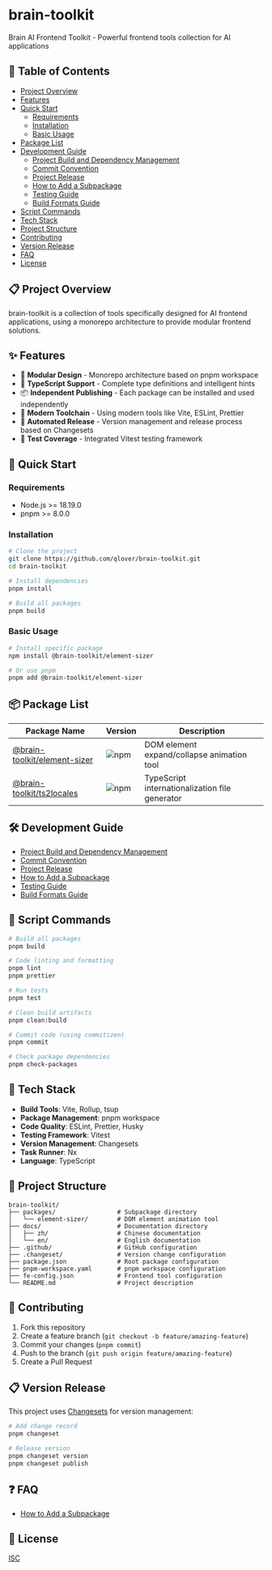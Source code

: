 # brain-toolkit

Brain AI Frontend Toolkit - Powerful frontend tools collection for AI applications

## 📖 Table of Contents

- [Project Overview](#-project-overview)
- [Features](#-features)
- [Quick Start](#-quick-start)
  - [Requirements](#requirements)
  - [Installation](#installation)
  - [Basic Usage](#basic-usage)
- [Package List](#-package-list)
- [Development Guide](#-development-guide)
  - [Project Build and Dependency Management](./docs/en/project-builder.md)
  - [Commit Convention](./docs/en/commit-convention.md)
  - [Project Release](./docs/en/project-release.md)
  - [How to Add a Subpackage](./docs/en/how-to-add-a-subpackage.md)
  - [Testing Guide](./docs/en/testing-guide.md)
  - [Build Formats Guide](./docs/en/build-formats.md)
- [Script Commands](#-script-commands)
- [Tech Stack](#-tech-stack)
- [Project Structure](#-project-structure)
- [Contributing](#-contributing)
- [Version Release](#-version-release)
- [FAQ](#-faq)
- [License](#-license)

## 📋 Project Overview

brain-toolkit is a collection of tools specifically designed for AI frontend applications, using a monorepo architecture to provide modular frontend solutions.

## ✨ Features

- 🎯 **Modular Design** - Monorepo architecture based on pnpm workspace
- 🔧 **TypeScript Support** - Complete type definitions and intelligent hints
- 📦 **Independent Publishing** - Each package can be installed and used independently
- 🚀 **Modern Toolchain** - Using modern tools like Vite, ESLint, Prettier
- 🔄 **Automated Release** - Version management and release process based on Changesets
- 🧪 **Test Coverage** - Integrated Vitest testing framework

## 🚀 Quick Start

### Requirements

- Node.js >= 18.19.0
- pnpm >= 8.0.0

### Installation

```bash
# Clone the project
git clone https://github.com/qlover/brain-toolkit.git
cd brain-toolkit

# Install dependencies
pnpm install

# Build all packages
pnpm build
```

### Basic Usage

```bash
# Install specific package
npm install @brain-toolkit/element-sizer

# Or use pnpm
pnpm add @brain-toolkit/element-sizer
```

## 📦 Package List

| Package Name                                                       | Version                                                           | Description                                |
| ------------------------------------------------------------------ | ----------------------------------------------------------------- | ------------------------------------------ |
| [@brain-toolkit/element-sizer](./packages/element-sizer/README_EN.md) | ![npm](https://img.shields.io/npm/v/@brain-toolkit/element-sizer) | DOM element expand/collapse animation tool |
| [@brain-toolkit/ts2locales](./packages/ts2locales/README_EN.md) | ![npm](https://img.shields.io/npm/v/@brain-toolkit/ts2locales) | TypeScript internationalization file generator |

## 🛠️ Development Guide

- [Project Build and Dependency Management](./docs/en/project-builder.md)
- [Commit Convention](./docs/en/commit-convention.md)
- [Project Release](./docs/en/project-release.md)
- [How to Add a Subpackage](./docs/en/how-to-add-a-subpackage.md)
- [Testing Guide](./docs/en/testing-guide.md)
- [Build Formats Guide](./docs/en/build-formats.md)

## 📜 Script Commands

```bash
# Build all packages
pnpm build

# Code linting and formatting
pnpm lint
pnpm prettier

# Run tests
pnpm test

# Clean build artifacts
pnpm clean:build

# Commit code (using commitizen)
pnpm commit

# Check package dependencies
pnpm check-packages
```

## 🔧 Tech Stack

- **Build Tools**: Vite, Rollup, tsup
- **Package Management**: pnpm workspace
- **Code Quality**: ESLint, Prettier, Husky
- **Testing Framework**: Vitest
- **Version Management**: Changesets
- **Task Runner**: Nx
- **Language**: TypeScript

## 📁 Project Structure

```
brain-toolkit/
├── packages/                 # Subpackage directory
│   └── element-sizer/        # DOM element animation tool
├── docs/                     # Documentation directory
│   ├── zh/                   # Chinese documentation
│   └── en/                   # English documentation
├── .github/                  # GitHub configuration
├── .changeset/               # Version change configuration
├── package.json              # Root package configuration
├── pnpm-workspace.yaml       # pnpm workspace configuration
├── fe-config.json            # Frontend tool configuration
└── README.md                 # Project description
```

## 🤝 Contributing

1. Fork this repository
2. Create a feature branch (`git checkout -b feature/amazing-feature`)
3. Commit your changes (`pnpm commit`)
4. Push to the branch (`git push origin feature/amazing-feature`)
5. Create a Pull Request

## 📋 Version Release

This project uses [Changesets](https://github.com/changesets/changesets) for version management:

```bash
# Add change record
pnpm changeset

# Release version
pnpm changeset version
pnpm changeset publish
```

## ❓ FAQ

- [How to Add a Subpackage](./docs/en/how-to-add-a-subpackage.md)

## 📄 License

[ISC](./LICENSE)
